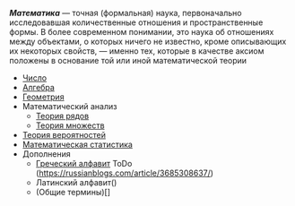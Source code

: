 ***Математика*** — точная (формальная) наука, первоначально исследовавшая количественные отношения и пространственные формы. В более современном понимании, это наука об отношениях между объектами, о которых ничего не известно, кроме описывающих их некоторых свойств, — именно тех, которые в качестве аксиом положены в основание той или иной математической теории

- [Число](stub.md)
- [Алгебра](stub.md)
- [Геометрия](stub.md)
- Математический анализ
  - [Теория рядов](series_theory/main.md)
  - [Теория множеств](set_theory/main.md)
- [Теория вероятностей](probability_theory/main.md)
- [Математическая статистика](mathematical_statistic/main.md)
- Дополнения
    - [Греческий алфавит]() ToDo (https://russianblogs.com/article/3685308637/)
    - Латинский алфавит()
    - (Общие термины)[]

